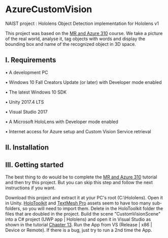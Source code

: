 # AzureCustomVision
NAIST project : Hololens Object Detection implementation for Hololens v1

This project was based on the [MR and Azure 310](https://docs.microsoft.com/en-us/windows/mixed-reality/mr-azure-310) course.
We take a picture of the real world, analyse it, tag objects with words and display the bounding box and name of the recognized object in 3D space.

## I.	Requirements

•	A development PC

•	Windows 10 Fall Creators Update (or later) with Developer mode enabled

•	The latest Windows 10 SDK

•	Unity 2017.4 LTS

•	Visual Studio 2017

•	A Microsoft HoloLens with Developer mode enabled

•	Internet access for Azure setup and Custom Vision Service retrieval


## II. Installation

## III. Getting started

The best thing to do would be to complete the [MR and Azure 310](https://docs.microsoft.com/en-us/windows/mixed-reality/mr-azure-310) tutorial and then try this project. But you can skip this step and follow the next instructions if you want.

Download this project and extract it at your PC's root (C:\Hololens\). Open it in Unity.
[HoloToolkit](https://github.com/Microsoft/MixedRealityToolkit-Unity/releases/tag/2017.4.3.0) and [TextMesh Pro](https://assetstore.unity.com/packages/essentials/beta-projects/textmesh-pro-84126) assets seem to have too many sub-folders, so you will need to import them. Delete in the HoloToolkit folder the files that are doubled in the project.
Build the scene "CustomVisionScene" into a C# project (UWP app | Hololens) and open it in Visual Studio as shown in the tutorial [Chapter 13](https://docs.microsoft.com/en-us/windows/mixed-reality/mr-azure-310#chapter-13---build-the-uwp-solution-and-sideload-your-application).
Run the App from VS (Release | x86 | Device or Remote). If there is a bug, just try to run a 2nd time the App.
